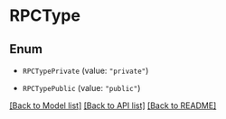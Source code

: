 # RPCType

## Enum


* `RPCTypePrivate` (value: `"private"`)

* `RPCTypePublic` (value: `"public"`)


[[Back to Model list]](../README.md#documentation-for-models) [[Back to API list]](../README.md#documentation-for-api-endpoints) [[Back to README]](../README.md)


